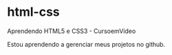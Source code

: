 # html-css
 Aprendendo HTML5 e CSS3 - CursoemVídeo

Estou aprendendo a gerenciar meus projetos no github.